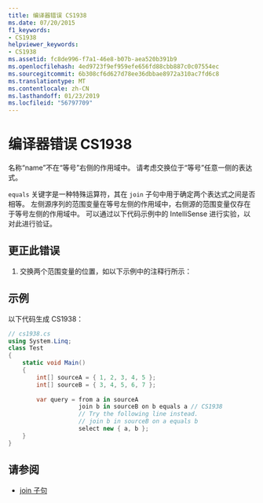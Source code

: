 ```yaml
---
title: 编译器错误 CS1938
ms.date: 07/20/2015
f1_keywords:
- CS1938
helpviewer_keywords:
- CS1938
ms.assetid: fc8de996-f7a1-46e8-b07b-aea520b391b9
ms.openlocfilehash: 4ed9723f9ef959efe656fd88cbb887c0c07554ec
ms.sourcegitcommit: 6b308cf6d627d78ee36dbbae8972a310ac7fd6c8
ms.translationtype: MT
ms.contentlocale: zh-CN
ms.lasthandoff: 01/23/2019
ms.locfileid: "56797709"
---
```

# <a name="compiler-error-cs1938"></a>编译器错误 CS1938
名称“name”不在“等号”右侧的作用域中。 请考虑交换位于“等号”任意一侧的表达式。  
  
 `equals` 关键字是一种特殊运算符，其在 `join` 子句中用于确定两个表达式之间是否相等。 左侧源序列的范围变量在等号左侧的作用域中，右侧源的范围变量仅存在于等号左侧的作用域中。 可以通过以下代码示例中的 IntelliSense 进行实验，以对此进行验证。  
  
## <a name="to-correct-this-error"></a>更正此错误  
  
1.  交换两个范围变量的位置，如以下示例中的注释行所示：  
  
## <a name="example"></a>示例  
 以下代码生成 CS1938：  
  
```csharp  
// cs1938.cs  
using System.Linq;  
class Test  
{  
    static void Main()  
    {  
        int[] sourceA = { 1, 2, 3, 4, 5 };  
        int[] sourceB = { 3, 4, 5, 6, 7 };  
  
        var query = from a in sourceA  
                    join b in sourceB on b equals a // CS1938  
                    // Try the following line instead.  
                    // join b in sourceB on a equals b  
                    select new { a, b };  
    }  
}  
```  
  
## <a name="see-also"></a>请参阅

- [join 子句](../../csharp/language-reference/keywords/join-clause.md)

